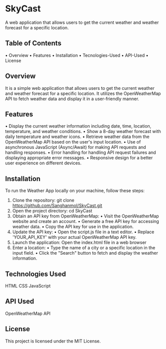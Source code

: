 # SkyCast
A web application that allows users to get the current weather and weather forecast for a specific location.

## Table of Contents
•	Overview
•	Features
•	Installation
•	Tecnologies-Used
•	API-Used
•	License

## Overview
It is a simple web application that allows users to get the current weather and weather forecast for a specific location. It utilizes the OpenWeatherMap API to fetch weather data and display it in a user-friendly manner.

## Features
•	Display the current weather information including date, time, location, temperature, and weather conditions.
•	Show a 8-day weather forecast with daily temperature and weather icons.
•	Retrieve weather data from the OpenWeatherMap API based on the user's input location.
•	Use of asynchronous JavaScript (Async/Await) for making API requests and handling responses.
•	Error handling for handling API request failures and displaying appropriate error messages.
•	Responsive design for a better user experience on different devices.

## Installation
To run the Weather App locally on your machine, follow these steps:
1.	Clone the repository: git clone https://github.com/Sanghanmol/SkyCast.git
2.	Open the project directory: cd SkyCast
3.	Obtain an API key from OpenWeatherMap:
•	Visit the OpenWeatherMap website and create an account.
•	Generate a free API key for accessing weather data.
•	Copy the API key for use in the application.
4.	Update the API key:
•	Open the script.js file in a text editor.
•	Replace 'YOUR_API_KEY' with your actual OpenWeatherMap API key.
5.	Launch the application: Open the index.html file in a web browser
6.	Enter a location:
•	Type the name of a city or a specific location in the input field.
•	Click the "Search" button to fetch and display the weather information.

## Technologies Used
HTML CSS JavaScript

## API Used
OpenWeatherMap API

## License
This project is licensed under the MIT License.
